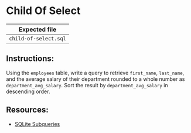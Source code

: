 # Child Of Select

| Expected file |
| ------------- |
| `child-of-select.sql` |

## Instructions:

Using the `employees` table, write a query to retrieve `first_name`, `last_name`, and the average salary of their department rounded to a whole number as `department_avg_salary`. Sort the result by `department_avg_salary` in descending order.

## Resources:

- [SQLite Subqueries](https://www.sqlitetutorial.net/sqlite-subquery/)